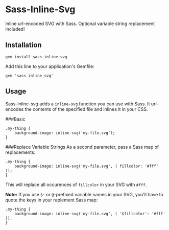 # Sass-Inline-Svg

Inline url-encoded SVG with Sass. Optional variable string replacement included!


## Installation

    gem install sass_inline_svg

Add this line to your application's Gemfile:

    gem 'sass_inline_svg'



## Usage

Sass-inline-svg adds a `inline-svg` function you can use with Sass. It url-encodes the contents of the specified file and inlines it in your CSS.

###Basic

    .my-thing {
        background-image: inline-svg('my-file.svg');
    }

###Replace Variable Strings
As a second parameter, pass a Sass map of replacements:

    .my-thing {
        background-image: inline-svg('my-file.svg', ( fillcolor: '#fff' ));
    }

This will replace all occurences of `fillcolor` in your SVG with `#fff`.

__Note:__ If you use `$`- or `@`-prefixed variable names in your SVG, you'll have to quote the keys in your raplement Sass map:

    .my-thing {
        background-image: inline-svg('my-file.svg', ( '$fillcolor': '#fff' ));
    }

